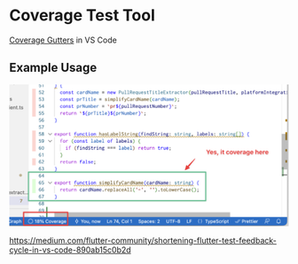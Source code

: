 
# Coverage Test Tool

[Coverage Gutters](https://marketplace.visualstudio.com/items?itemName=ryanluker.vscode-coverage-gutters) in VS Code

## Example Usage

![](coverage-gutters-vs-code-extension.png)

https://medium.com/flutter-community/shortening-flutter-test-feedback-cycle-in-vs-code-890ab15c0b2d